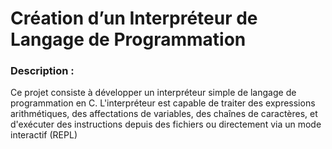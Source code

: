 <h1>Création d’un Interpréteur de Langage de Programmation</h1>

<h3>Description :</h3>
<p>Ce projet consiste à développer un interpréteur simple de langage de programmation en C. L'interpréteur est capable de traiter des expressions arithmétiques, des affectations de variables, des chaînes de caractères, et d'exécuter des instructions depuis des fichiers ou directement via un mode interactif (REPL)</p>